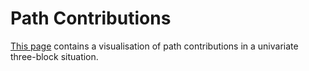 # Path Contributions

[This page](https://khliland.github.io/paths/) contains a visualisation of path contributions in a univariate three-block situation.
